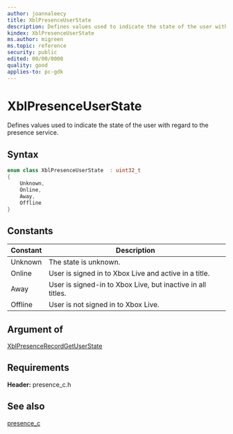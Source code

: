 ```yaml
---
author: joannaleecy
title: XblPresenceUserState
description: Defines values used to indicate the state of the user with regard to the presence service.
kindex: XblPresenceUserState
ms.author: migreen
ms.topic: reference
security: public
edited: 00/00/0000
quality: good
applies-to: pc-gdk
---
```


# XblPresenceUserState  

Defines values used to indicate the state of the user with regard to the presence service.    

## Syntax  
  
```cpp
enum class XblPresenceUserState  : uint32_t  
{  
    Unknown,  
    Online,  
    Away,  
    Offline  
}  
```  
  
## Constants  
  
| Constant | Description |
| --- | --- |
| Unknown | The state is unknown. |  
| Online | User is signed in to Xbox Live and active in a title. |  
| Away | User is signed-in to Xbox Live, but inactive in all titles. |  
| Offline | User is not signed in to Xbox Live. |  
  
## Argument of
  
[XblPresenceRecordGetUserState](../functions/xblpresencerecordgetuserstate.md)
  
## Requirements  
  
**Header:** presence_c.h
  
## See also  
[presence_c](../presence_c_members.md)  
  
  